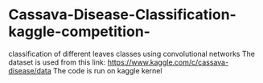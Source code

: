 # Cassava-Disease-Classification-kaggle-competition-
classification of different leaves classes using convolutional networks
The dataset is used from this link: https://www.kaggle.com/c/cassava-disease/data
The code is run on kaggle kernel
